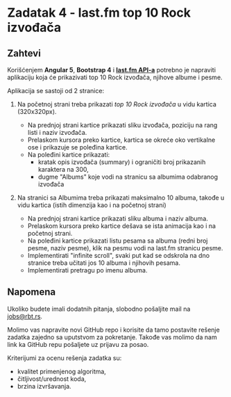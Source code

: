 # Zadatak 4 - last.fm  top 10 Rock izvođača

## Zahtevi

Korišćenjem **Angular 5**, **Bootstrap 4** i **[last.fm API-a](https://www.last.fm/api/intro)** potrebno je napraviti aplikaciju koja će prikazivati top 10 Rock izvođača, njihove albume i pesme.

Aplikacija se sastoji od 2 stranice:

1. Na početnoj strani treba prikazati *top 10 Rock izvođača* u vidu kartica (320x320px).

    * Na prednjoj strani kartice prikazati sliku izvođača, poziciju na rang listi i naziv izvođača.
    * Prelaskom kursora preko kartice, kartica se okreće oko vertikalne ose i prikazuje se poleđina kartice.
    * Na poleđini kartice prikazati: 
        - kratak opis izvođača (summary) i ograničiti broj prikazanih karaktera na 300,
		- dugme "Albums" koje vodi na stranicu sa albumima odabranog izvođača

2. Na stranici sa Albumima treba prikazati maksimalno 10 albuma, takođe u vidu kartica (istih dimenzija kao i na početnoj strani)

	* Na prednjoj strani kartice prikazati sliku albuma i naziv albuma.
	* Prelaskom kursora preko kartice dešava se ista animacija kao i na početnoj strani.
	* Na poleđini kartice prikazati listu pesama sa albuma (redni broj pesme, naziv pesme), klik na pesmu vodi na last.fm stranicu pesme.
	* Implementirati "infinite scroll", svaki put kad se odskrola na dno stranice treba učitati jos 10 albuma i njihovih pesama.
	* Implementirati pretragu po imenu albuma.

## Napomena

Ukoliko budete imali dodatnih pitanja, slobodno pošaljite mail na <jobs@rbt.rs>.

Molimo vas napravite novi GitHub repo i korisite da tamo postavite rešenje zadatka zajedno sa uputstvom za pokretanje. Takođe vas molimo da nam link ka GitHub repu pošaljete uz prijavu za posao.

Kriterijumi za ocenu rešenja zadatka su:
- kvalitet primenjenog algoritma,
- čitljivost/urednost koda,
- brzina izvršavanja.